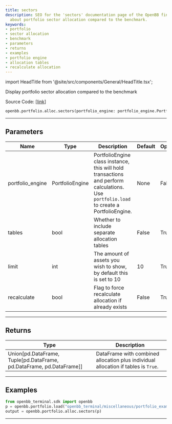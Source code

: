 ```yaml
---
title: sectors
description: SEO for the 'sectors' documentation page of the OpenBB finance that elaborates
  about portfolio sector allocation compared to the benchmark.
keywords:
- portfolio
- sector allocation
- benchmark
- parameters
- returns
- examples
- portfolio engine
- allocation tables
- recalculate allocation
---
```


import HeadTitle from '@site/src/components/General/HeadTitle.tsx';

<HeadTitle title="portfolio.alloc.sectors - Reference | OpenBB SDK Docs" />

Display portfolio sector allocation compared to the benchmark

Source Code: [[link](https://github.com/OpenBB-finance/OpenBB/tree/main/openbb_terminal/portfolio/portfolio_model.py#L814)]

```python
openbb.portfolio.alloc.sectors(portfolio_engine: portfolio_engine.PortfolioEngine, limit: int = 10, tables: bool = False, recalculate: bool = False)
```

---

## Parameters

| Name | Type | Description | Default | Optional |
| ---- | ---- | ----------- | ------- | -------- |
| portfolio_engine | PortfolioEngine | PortfolioEngine class instance, this will hold transactions and perform calculations.<br/>Use `portfolio.load` to create a PortfolioEngine. | None | False |
| tables | bool | Whether to include separate allocation tables | False | True |
| limit | int | The amount of assets you wish to show, by default this is set to 10 | 10 | True |
| recalculate | bool | Flag to force recalculate allocation if already exists | False | True |


---

## Returns

| Type | Description |
| ---- | ----------- |
| Union[pd.DataFrame, Tuple[pd.DataFrame, pd.DataFrame, pd.DataFrame]] | DataFrame with combined allocation plus individual allocation if tables is `True`. |
---

## Examples

```python
from openbb_terminal.sdk import openbb
p = openbb.portfolio.load("openbb_terminal/miscellaneous/portfolio_examples/holdings/example.csv")
output = openbb.portfolio.alloc.sectors(p)
```

---
